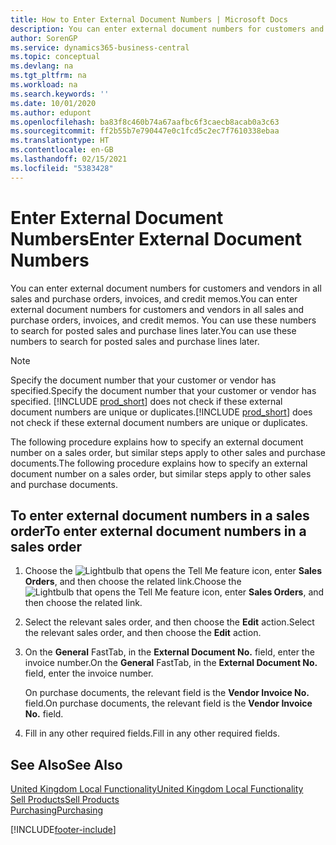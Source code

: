 ```yaml
---
title: How to Enter External Document Numbers | Microsoft Docs
description: You can enter external document numbers for customers and vendors in all sales and purchase orders, invoices, and credit memos. You can use these numbers to search for posted sales and purchase lines later.
author: SorenGP
ms.service: dynamics365-business-central
ms.topic: conceptual
ms.devlang: na
ms.tgt_pltfrm: na
ms.workload: na
ms.search.keywords: ''
ms.date: 10/01/2020
ms.author: edupont
ms.openlocfilehash: ba83f8c460b74a67aafbc6f3caecb8acab0a3c63
ms.sourcegitcommit: ff2b55b7e790447e0c1fcd5c2ec7f7610338ebaa
ms.translationtype: HT
ms.contentlocale: en-GB
ms.lasthandoff: 02/15/2021
ms.locfileid: "5383428"
---
```

# <a name="enter-external-document-numbers"></a><span data-ttu-id="9e157-104">Enter External Document Numbers</span><span class="sxs-lookup"><span data-stu-id="9e157-104">Enter External Document Numbers</span></span>

<span data-ttu-id="9e157-105">You can enter external document numbers for customers and vendors in all sales and purchase orders, invoices, and credit memos.</span><span class="sxs-lookup"><span data-stu-id="9e157-105">You can enter external document numbers for customers and vendors in all sales and purchase orders, invoices, and credit memos.</span></span> <span data-ttu-id="9e157-106">You can use these numbers to search for posted sales and purchase lines later.</span><span class="sxs-lookup"><span data-stu-id="9e157-106">You can use these numbers to search for posted sales and purchase lines later.</span></span>  

> [!NOTE]
> <span data-ttu-id="9e157-107">Specify the document number that your customer or vendor has specified.</span><span class="sxs-lookup"><span data-stu-id="9e157-107">Specify the document number that your customer or vendor has specified.</span></span> <span data-ttu-id="9e157-108">[!INCLUDE [prod_short](../../includes/prod_short.md)] does not check if these external document numbers are unique or duplicates.</span><span class="sxs-lookup"><span data-stu-id="9e157-108">[!INCLUDE [prod_short](../../includes/prod_short.md)] does not check if these external document numbers are unique or duplicates.</span></span>

<span data-ttu-id="9e157-109">The following procedure explains how to specify an external document number on a sales order, but similar steps apply to other sales and purchase documents.</span><span class="sxs-lookup"><span data-stu-id="9e157-109">The following procedure explains how to specify an external document number on a sales order, but similar steps apply to other sales and purchase documents.</span></span>

## <a name="to-enter-external-document-numbers-in-a-sales-order"></a><span data-ttu-id="9e157-110">To enter external document numbers in a sales order</span><span class="sxs-lookup"><span data-stu-id="9e157-110">To enter external document numbers in a sales order</span></span>  

1. <span data-ttu-id="9e157-111">Choose the ![Lightbulb that opens the Tell Me feature](../../media/ui-search/search_small.png "Tell me what you want to do") icon, enter **Sales Orders**, and then choose the related link.</span><span class="sxs-lookup"><span data-stu-id="9e157-111">Choose the ![Lightbulb that opens the Tell Me feature](../../media/ui-search/search_small.png "Tell me what you want to do") icon, enter **Sales Orders**, and then choose the related link.</span></span>  
2. <span data-ttu-id="9e157-112">Select the relevant sales order, and then choose the **Edit** action.</span><span class="sxs-lookup"><span data-stu-id="9e157-112">Select the relevant sales order, and then choose the **Edit** action.</span></span>  
3. <span data-ttu-id="9e157-113">On the **General** FastTab, in the **External Document No.** field, enter the invoice number.</span><span class="sxs-lookup"><span data-stu-id="9e157-113">On the **General** FastTab, in the **External Document No.** field, enter the invoice number.</span></span>  

    <span data-ttu-id="9e157-114">On purchase documents, the relevant field is the **Vendor Invoice No.** field.</span><span class="sxs-lookup"><span data-stu-id="9e157-114">On purchase documents, the relevant field is the **Vendor Invoice No.** field.</span></span>
4. <span data-ttu-id="9e157-115">Fill in any other required fields.</span><span class="sxs-lookup"><span data-stu-id="9e157-115">Fill in any other required fields.</span></span>  

## <a name="see-also"></a><span data-ttu-id="9e157-116">See Also</span><span class="sxs-lookup"><span data-stu-id="9e157-116">See Also</span></span>

[<span data-ttu-id="9e157-117">United Kingdom Local Functionality</span><span class="sxs-lookup"><span data-stu-id="9e157-117">United Kingdom Local Functionality</span></span>](united-kingdom-local-functionality.md)  
[<span data-ttu-id="9e157-118">Sell Products</span><span class="sxs-lookup"><span data-stu-id="9e157-118">Sell Products</span></span>](../../sales-how-sell-products.md)  
[<span data-ttu-id="9e157-119">Purchasing</span><span class="sxs-lookup"><span data-stu-id="9e157-119">Purchasing</span></span>](../../purchasing-manage-purchasing.md)  


[!INCLUDE[footer-include](../../includes/footer-banner.md)]